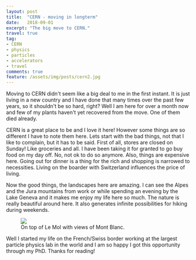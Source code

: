 ```yaml
---
layout: post
title:  "CERN - moving in longterm"
date:   2018-09-01
excerpt: "The big move to CERN."
travel: true
tag:
- CERN
- physics
- particles
- accelerators
- travel
comments: true
feature: /assets/img/posts/cern2.jpg
---
```


Moving to CERN didn't seem like a big deal to me in the first instant. It is just living in a new country and I have done that many times over the past few years, so it shouldn't be so hard, right? Well I am here for over a month now and few of my plants haven't yet recovered from the move. One of them died already.

CERN is a great place to be and I love it here! However some things are so different I have to note them here. Lets start with the bad things, not that I like to complain, but it has to be said. First of all, stores are closed on Sunday! Like groceries and all. I have been taking it for granted to go buy food on my day off. No, not ok to do so anymore.
Also, things are expensive here. Going out for dinner is a thing for the rich and shopping is narrowed to necessities. Living on the boarder with Switzerland influences the price of living.

Now the good things, the landscapes here are amazing. I can see the Alpes and the Jura mountains from work or while spending an evening by the Lake Geneva and it makes me enjoy my life here so much. The nature is really beautiful around here. It also generates infinite possibilities for hiking during weekends.


<figure>
        <a href="/assets/img/posts/cern1.JPG"><img src="/assets/img/posts/cern1.JPG"></a>
        <figcaption>On top of Le Mol with views of Mont Blanc.</figcaption>
</figure>

Well I started my life on the French/Swiss border working at the largest particle physics lab in the world and I am so happy I got this opportunity through my PhD. Thanks for reading!
